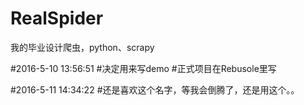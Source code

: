 # RealSpider
我的毕业设计爬虫，python、scrapy


#2016-5-10 13:56:51
#决定用来写demo
#正式项目在Rebusole里写


#2016-5-11 14:34:22
#还是喜欢这个名字，等我会倒腾了，还是用这个。。
